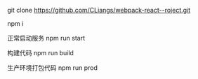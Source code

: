 git clone https://github.com/CLiangs/webpack-react--roject.git

npm i

正常启动服务
npm run start

构建代码
npm run build

生产环境打包代码
npm run prod

